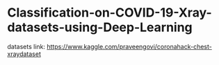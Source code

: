 # Classification-on-COVID-19-Xray-datasets-using-Deep-Learning

datasets link: https://www.kaggle.com/praveengovi/coronahack-chest-xraydataset
